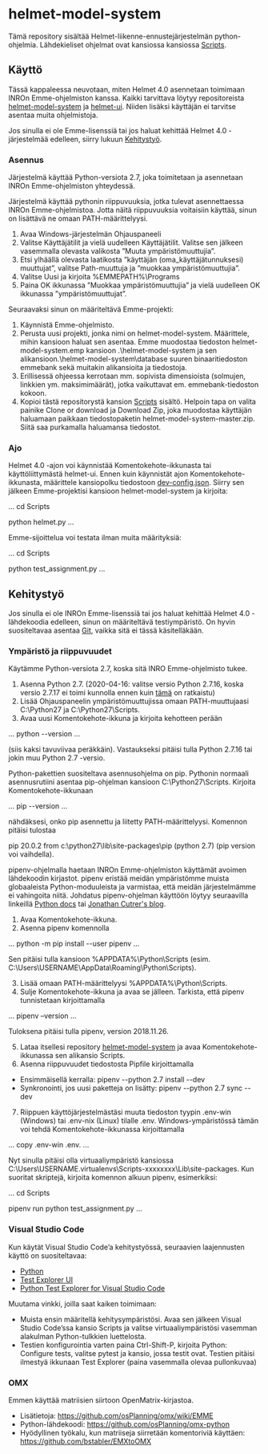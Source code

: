 # helmet-model-system

Tämä repository sisältää Helmet-liikenne-ennustejärjestelmän python-ohjelmia. Lähdekieliset ohjelmat ovat kansiossa kansiossa [Scripts](Scripts).

## Käyttö
Tässä kappaleessa neuvotaan, miten Helmet 4.0 asennetaan toimimaan INROn Emme-ohjelmiston kanssa. Kaikki tarvittava löytyy repositoreista [helmet-model-system](https://github.com/HSLdevcom/helmet-model-system) ja [helmet-ui](https://github.com/HSLdevcom/helmet-ui). Niiden lisäksi käyttäjän ei tarvitse asentaa muita ohjelmistoja.

Jos sinulla ei ole Emme-lisenssiä tai jos haluat kehittää Helmet 4.0 -järjestelmää edelleen, siirry lukuun [Kehitystyö](#Kehitystyö).

### Asennus
Järjestelmä käyttää Python-versiota 2.7, joka toimitetaan ja asennetaan INROn Emme-ohjelmiston yhteydessä.

Järjestelmä käyttää pythonin riippuvuuksia, jotka tulevat asennettaessa INROn Emme-ohjelmistoa. Jotta näitä riippuvuuksia voitaisiin käyttää, sinun on lisättävä ne omaan PATH-määrittelyysi.
1.	Avaa Windows-järjestelmän Ohjauspaneeli
2.	Valitse Käyttäjätilit ja vielä uudelleen Käyttäjätilit. Valitse sen jälkeen vasemmalla olevasta valikosta ”Muuta ympäristömuuttujia”.
3.	Etsi ylhäällä olevasta laatikosta ”käyttäjän (oma_käyttäjätunnuksesi) muuttujat”, valitse Path-muuttuja ja ”muokkaa ympäristömuuttujia”.
4.	Valitse Uusi ja kirjoita %EMMEPATH%\Programs
5.	Paina OK ikkunassa ”Muokkaa ympäristömuuttujia” ja vielä uudelleen OK ikkunassa ”ympäristömuuttujat”.

Seuraavaksi sinun on määriteltävä Emme-projekti:
1.	Käynnistä Emme-ohjelmisto.
2.	Perusta uusi projekti, jonka nimi on helmet-model-system. Määrittele, mihin kansioon haluat sen asentaa. Emme muodostaa tiedoston helmet-model-system.emp kansioon .\helmet-model-system ja sen alikansioon.\helmet-model-system\database suuren binaaritiedoston emmebank sekä muitakin alikansioita ja tiedostoja.
3.	Erillisessä ohjeessa kerrotaan mm. sopivista dimensioista (solmujen, linkkien ym. maksimimäärät), jotka vaikuttavat em. emmebank-tiedoston kokoon.
4.	Kopioi tästä repositorystä kansion [Scripts](Scripts) sisältö. Helpoin tapa on valita painike Clone or download ja Download Zip, joka muodostaa käyttäjän haluamaan paikkaan tiedostopaketin helmet-model-system-master.zip. Siitä saa purkamalla haluamansa tiedostot.

### Ajo
Helmet 4.0 -ajon voi käynnistää Komentokehote-ikkunasta tai käyttöliittymästä helmet-ui. Ennen kuin käynnistät ajon Komentokehote-ikkunasta, määrittele kansiopolku tiedostoon [dev-config.json](Scripts/dev-config.json). Siirry sen jälkeen Emme-projektisi kansioon helmet-model-system ja kirjoita:

...
cd Scripts

python helmet.py
...

Emme-sijoittelua voi testata ilman muita määrityksiä:

...
cd Scripts

python test_assignment.py
...

## Kehitystyö
Jos sinulla ei ole INROn Emme-lisenssiä tai jos haluat kehittää Helmet 4.0 -lähdekoodia edelleen, sinun on määriteltävä testiympäristö. On hyvin suositeltavaa asentaa [Git](https://git-scm.com/downloads), vaikka sitä ei tässä käsitelläkään.

### Ympäristö ja riippuvuudet

Käytämme Python-versiota 2.7, koska sitä INRO Emme-ohjelmisto tukee.
1.	Asenna Python 2.7. (2020-04-16: valitse versio Python 2.7.16, koska versio 2.7.17 ei toimi kunnolla ennen kuin [tämä](https://github.com/pypa/pipenv/issues/4016)  on ratkaistu)
2.	Lisää Ohjauspaneelin ympäristömuuttujissa omaan PATH-muuttujaasi C:\Python27 ja C:\Python27\Scripts.
3.	Avaa uusi Komentokehote-ikkuna ja kirjoita kehotteen perään 

...
python --version
...

(siis kaksi tavuviivaa peräkkäin). Vastaukseksi pitäisi tulla Python 2.7.16 tai jokin muu Python 2.7 -versio.

Python-pakettien suositeltava asennusohjelma on pip. Pythonin normaali asennusrutiini asentaa pip-ohjelman kansioon C:\Python27\Scripts. Kirjoita Komentokehote-ikkunaan

...
pip --version 
...

nähdäksesi, onko pip asennettu ja liitetty PATH-määrittelyysi. Komennon pitäisi tulostaa

pip 20.0.2 from c:\python27\lib\site-packages\pip (python 2.7) (pip version voi vaihdella).

pipenv-ohjelmalla haetaan INROn Emme-ohjelmiston käyttämät avoimen lähdekoodin kirjastot. pipenv eristää meidän ympäristömme muista globaaleista Python-moduuleista ja varmistaa, että meidän järjestelmämme ei vahingoita niitä. Johdatus pipenv-ohjelman käyttöön löytyy seuraavilla linkeillä [Python docs](https://docs.python-guide.org/dev/virtualenvs/) tai [Jonathan Cutrer's blog](https://jcutrer.com/python/pipenv-pipfile).
1.	Avaa Komentokehote-ikkuna.
2.	Asenna pipenv komennolla

...
python -m pip install --user pipenv
...

Sen pitäisi tulla kansioon %APPDATA%\Python\Scripts (esim. C:\Users\USERNAME\AppData\Roaming\Python\Scripts).

3.	Lisää omaan PATH-määrittelyysi %APPDATA%\Python\Scripts.
4.	Sulje Komentokehote-ikkuna ja avaa se jälleen. Tarkista, että pipenv tunnistetaan kirjoittamalla 

...
pipenv –version
...

Tuloksena pitäisi tulla pipenv, version 2018.11.26.

5.	Lataa itsellesi repository  [helmet-model-system](https://github.com/HSLdevcom/helmet-model-system) ja avaa Komentokehote-ikkunassa sen alikansio Scripts.
6.	Asenna riippuvuudet tiedostosta Pipfile kirjoittamalla
-	Ensimmäisellä kerralla: pipenv --python 2.7 install --dev
-	Synkronointi, jos uusi paketteja on lisätty: pipenv --python 2.7 sync --dev

7.	Riippuen käyttöjärjestelmästäsi muuta tiedoston tyypin .env-win (Windows) tai .env-nix (Linux) tilalle .env. Windows-ympäristössä tämän voi tehdä Komentokehote-ikkunassa kirjoittamalla 

...
copy .env-win .env.
...

Nyt sinulla pitäisi olla virtuaaliympäristö kansiossa C:\Users\USERNAME\.virtualenvs\Scripts-xxxxxxxx\Lib\site-packages.
Kun suoritat skriptejä, kirjoita komennon alkuun pipenv, esimerkiksi:

...
cd Scripts

pipenv run python test_assignment.py
...

### Visual Studio Code
Kun käytät Visual Studio Code’a kehitystyössä, seuraavien laajennusten käyttö on suositeltavaa:
- [Python](https://marketplace.visualstudio.com/items?itemName=ms-python.python)
- [Test Explorer UI](https://marketplace.visualstudio.com/items?itemName=hbenl.vscode-test-explorer)
- [Python Test Explorer for Visual Studio Code](https://marketplace.visualstudio.com/items?itemName=LittleFoxTeam.vscode-python-test-adapter)

Muutama vinkki, joilla saat kaiken toimimaan:
-	Muista ensin määritellä kehitysympäristösi. Avaa sen jälkeen Visual Studio Code’ssa kansio Scripts ja valitse virtuaaliympäristösi vasemman alakulman Python-tulkkien luettelosta.
-	Testien konfigurointia varten paina Ctrl-Shift-P, kirjoita Python: Configure tests, valitse pytest ja kansio, jossa testit ovat.  Testien pitäisi ilmestyä ikkunaan Test Explorer (paina vasemmalla olevaa pullonkuvaa)

### OMX
Emmen käyttää matriisien siirtoon OpenMatrix-kirjastoa.
-	Lisätietoja: https://github.com/osPlanning/omx/wiki/EMME
-	Python-lähdekoodi: https://github.com/osPlanning/omx-python
-	Hyödyllinen työkalu, kun matriiseja siirretään komentoriviä käyttäen: https://github.com/bstabler/EMXtoOMX
